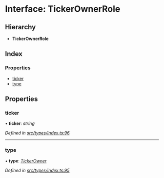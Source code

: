 # Interface: TickerOwnerRole

## Hierarchy

* **TickerOwnerRole**

## Index

### Properties

* [ticker](tickerownerrole.md#ticker)
* [type](tickerownerrole.md#type)

## Properties

###  ticker

• **ticker**: *string*

*Defined in [src/types/index.ts:96](https://github.com/PolymathNetwork/polymesh-sdk/blob/bf2b7a12/src/types/index.ts#L96)*

___

###  type

• **type**: *[TickerOwner](../enums/roletype.md#tickerowner)*

*Defined in [src/types/index.ts:95](https://github.com/PolymathNetwork/polymesh-sdk/blob/bf2b7a12/src/types/index.ts#L95)*

